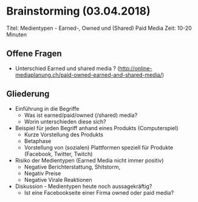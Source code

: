 # Brainstorming (03.04.2018)

Titel: Medientypen - Earned-, Owned und (Shared) Paid Media 
Zeit: 10-20 Minuten

## Offene Fragen

- Unterschied Earned und shared media ? (http://online-mediaplanung.ch/paid-owned-earned-and-shared-media/)


## Gliederung

- Einführung in die Begriffe
	- Was ist earned/paid/owned (/shared) media?
	- Worin unterschieden diese sich?
- Beispiel für jeden Begriff anhand eines Produkts (Computerspiel)
	- Kurze Vorstellung des Produkts
	- Betaphase
	- Vorstellung von (sozialen) Plattformen speziell für Produkte (Facebook, Twitter, Twitch)
- Risiko der Medientypen (Earned Media nicht immer positiv)
	- Negative Berichterstattung, Shitstorm, 
	- Negativ Preise 
	- Negative Virale Reaktionen
- Diskussion - Medientypen heute noch aussagekräftig?
	- Ist eine Facebookseite einer Firma owned oder paid media?